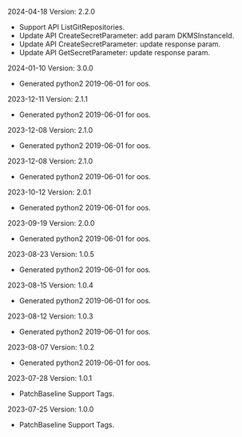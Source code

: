 2024-04-18 Version: 2.2.0
- Support API ListGitRepositories.
- Update API CreateSecretParameter: add param DKMSInstanceId.
- Update API CreateSecretParameter: update response param.
- Update API GetSecretParameter: update response param.


2024-01-10 Version: 3.0.0
- Generated python2 2019-06-01 for oos.

2023-12-11 Version: 2.1.1
- Generated python2 2019-06-01 for oos.

2023-12-08 Version: 2.1.0
- Generated python2 2019-06-01 for oos.

2023-12-08 Version: 2.1.0
- Generated python2 2019-06-01 for oos.

2023-10-12 Version: 2.0.1
- Generated python2 2019-06-01 for oos.

2023-09-19 Version: 2.0.0
- Generated python2 2019-06-01 for oos.

2023-08-23 Version: 1.0.5
- Generated python2 2019-06-01 for oos.

2023-08-15 Version: 1.0.4
- Generated python2 2019-06-01 for oos.

2023-08-12 Version: 1.0.3
- Generated python2 2019-06-01 for oos.

2023-08-07 Version: 1.0.2
- Generated python2 2019-06-01 for oos.

2023-07-28 Version: 1.0.1
- PatchBaseline Support Tags.

2023-07-25 Version: 1.0.0
- PatchBaseline Support Tags.

